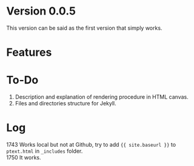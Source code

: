# Version 0.0.5
This version can be said as the first version that simply works.


# Features


# To-Do
1. Description and explanation of rendering procedure in HTML canvas.
2. Files and directories structure for Jekyll.


# Log
1743 Works local but not at Github, try to add ``{{ site.baseurl }}`` to ``ptext.html`` in ``_includes`` folder.<br />
1750 It works.